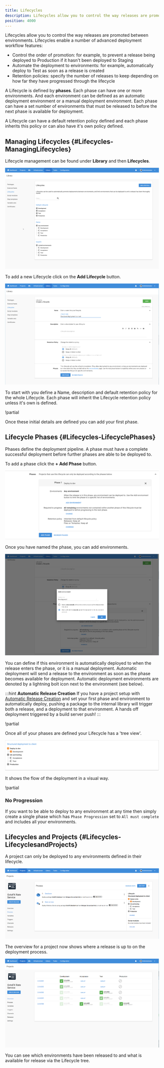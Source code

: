 ```yaml
---
title: Lifecycles
description: Lifecycles allow you to control the way releases are promoted between environments. You can define automatic deployment environments in your lifecycle phases. This will automate deployments to an environment as soon as the phase becomes available.
position: 4000
---
```


Lifecycles allow you to control the way releases are promoted between environments. Lifecycles enable a number of advanced deployment workflow features:

- Control the order of promotion: for example, to prevent a release being deployed to Production if it hasn't been deployed to Staging
- Automate the deployment to environments: for example, automatically deploy to Test as soon as a release is created
- Retention policies: specify the number of releases to keep depending on how far they have progressed through the lifecycle

A Lifecycle is defined by **phases**. Each phase can have one or more environments. And each environment can be defined as an automatic deployment environment or a manual deployment environment. Each phase can have a set number of environments that must be released to before the next phase is available for deployment.

A Lifecycle can have a default retention policy defined and each phase inherits this policy or can also have it's own policy defined.

## Managing Lifecycles {#Lifecycles-ManagingLifecycles}

Lifecycle management can be found under **Library** and then **Lifecycles**.

![](lifecycles.png "width=500")

To add a new Lifecycle click on the **Add Lifecycle** button.

![](lifecycle-create-new.png "width=500")

To start with you define a Name, description and default retention policy for the whole Lifecycle. Each phase will inherit the Lifecycle retention policy unless it's own is defined.

!partial <retentionpolicy>

Once these initial details are defined you can add your first phase.

## Lifecycle Phases {#Lifecycles-LifecyclePhases}

Phases define the deployment pipeline. A phase must have a complete successful deployment before further phases are able to be deployed to.

To add a phase click the **+ Add Phase** button.

![](lifecycle-add-phase.png "width=500")

Once you have named the phase, you can add environments.

![](lifecycle-phase-add-environment.png "width=500")

You can define if this environment is automatically deployed to when the release enters the phase, or it is a manual deployment. Automatic deployment will send a release to the environment as soon as the phase becomes available for deployment. Automatic deployment environments are denoted by a lightning bolt icon next to the environment (see below).

:::hint
**Automatic Release Creation**
If you have a project setup with [Automatic Release Creation](/docs/deploying-applications/automatic-release-creation.md) and set your first phase and environment to automatically deploy, pushing a package to the internal library will trigger both a release, and a deployment to that environment. A hands off deployment triggered by a build server push!
:::

!partial <gatedphase>

Once all of your phases are defined your Lifecycle has a 'tree view'.

![](lifecycle-tree-view.png "width=500")

It shows the flow of the deployment in a visual way.

!partial <optionalphase>

### No Progression

If you want to be able to deploy to any environment at any time then simply create a single phase which has `Phase Progression` set to `All must complete` and includes all your environments.

## Lifecycles and Projects {#Lifecycles-LifecyclesandProjects}

A project can only be deployed to any environments defined in their lifecycle.

![](lifecycle-deployment-process.png "width=500")

The overview for a project now shows where a release is up to on the deployment process.

![](lifecycle-project-overview.png "width=500")

You can see which environments have been released to and what is available for release via the Lifecycle tree.
